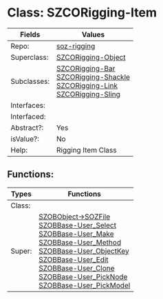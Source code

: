 
# Class:	SZCORigging-Item

| Fields | Values |
| --------- | --------- |
| Repo: | [soz-rigging](/repos/soz-rigging.html) |
| Superclass: | [SZCORigging-Object](SZCORigging-Object.html) |
| Subclasses: | [SZCORigging-Bar](SZCORigging-Bar.html) <br> [SZCORigging-Shackle](SZCORigging-Shackle.html) <br> [SZCORigging-Link](SZCORigging-Link.html) <br> [SZCORigging-Sling](SZCORigging-Sling.html) |
| Interfaces: |  |
| Interfaced: |  |
| Abstract?: | Yes |
| isValue?: | No |
| Help: | Rigging Item Class |


## Functions:

| Types | Functions |
| --------- | --------- |
| Class: |  |
| Super: | [SZOBObject->SOZFile](SZOBObject.html) <br> [SZOBBase-User_Select](SZOBBase.html) <br> [SZOBBase-User_Make](SZOBBase.html) <br> [SZOBBase-User_Method](SZOBBase.html) <br> [SZOBBase-User_ObjectKey](SZOBBase.html) <br> [SZOBBase-User_Edit](SZOBBase.html) <br> [SZOBBase-User_Clone](SZOBBase.html) <br> [SZOBBase-User_PickNode](SZOBBase.html) <br> [SZOBBase-User_PickModel](SZOBBase.html) |



